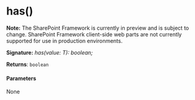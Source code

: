 # has()
**Note:** The SharePoint Framework is currently in preview and is subject to change. SharePoint Framework client-side web parts are not currently supported for use in production environments.





**Signature:** _has(value: T): boolean;_

**Returns**: `boolean`





#### Parameters
None



